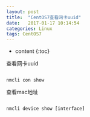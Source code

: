 ```yaml
---
layout: post
title:  "CentOS7查看网卡uuid"
date:   2017-01-17 10:14:54
categories: Linux
tags: CentOS7
---
```


* content
{:toc}

查看网卡uuid

```

nmcli con show

```



查看mac地址

```

nmcli device show [interface]

``` 
